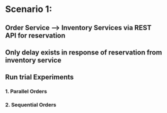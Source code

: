 # Scenario 1:

## Order Service --> Inventory Services via REST API for reservation

## Only delay exists in response of reservation from inventory service

## Run trial Experiments

### 1. Parallel Orders
### 2. Sequential Orders
